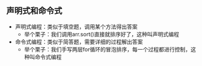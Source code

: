 ## 声明式和命令式
* 声明式编程：类似于填空题，调用某个方法得出答案
  * 举个栗子：我们调用arr.sort()直接就排序好了，这种叫声明式编程
* 命令式编程：类似于简答题，需要详细的过程解出答案
  * 举个栗子：我们手写两层for循环的冒泡排序，每一个过程都进行控制，这种叫命令式编程
  
  